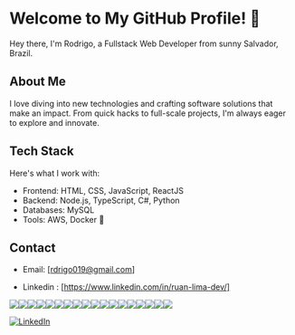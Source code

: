 # Welcome to My GitHub Profile! 👋

Hey there, I'm Rodrigo, a Fullstack Web Developer from sunny Salvador, Brazil.

## About Me
I love diving into new technologies and crafting software solutions that make an impact. From quick hacks to full-scale projects, I'm always eager to explore and innovate.

## Tech Stack
Here's what I work with:
- Frontend: HTML, CSS, JavaScript, ReactJS
- Backend: Node.js, TypeScript, C#, Python
- Databases: MySQL
- Tools: AWS, Docker 🐳

## Contact
- Email: [rdrigo019@gmail.com]
  
- Linkedin : [https://www.linkedin.com/in/ruan-lima-dev/]
  
<!--
**rrodrigodlima/rrodrigodlima** is a ✨ _special_ ✨ repository because its `README.md` (this file) appears on your GitHub profile.

Here are some ideas to get you started:

- 🔭 I’m currently working on ...
- 🌱 I’m currently learning ...
- 👯 I’m looking to collaborate on ...
- 🤔 I’m looking for help with ...
- 💬 Ask me about ...
- 📫 How to reach me: ...
- 😄 Pronouns: ...
- ⚡ Fun fact: ...
-->
<img src="https://img.shields.io/badge/React-20232A?style=for-the-badge&logo=react&logoColor=61DAFB"/><img src="https://img.shields.io/badge/mysql-4479A1.svg?style=for-the-badge&logo=mysql&logoColor=white"/><img src="https://img.shields.io/badge/docker-%230db7ed.svg?style=for-the-badge&logo=docker&logoColor=white"/><img src="https://img.shields.io/badge/node.js-6DA55F?style=for-the-badge&logo=node.js&logoColor=white"/><img src="https://img.shields.io/badge/python-3670A0?style=for-the-badge&logo=python&logoColor=ffdd54"/><img src="https://img.shields.io/badge/typescript-%23007ACC.svg?style=for-the-badge&logo=typescript&logoColor=white"/><img src="https://img.shields.io/badge/c%23-%23239120.svg?style=for-the-badge&logo=csharp&logoColor=white"/><img src="https://img.shields.io/badge/npm-CB3837?style=for-the-badge&logo=npm&logoColor=white"/><img src="https://img.shields.io/badge/Jest-C21325?style=for-the-badge&logo=jest&logoColor=white"/><img src="https://img.shields.io/badge/Redux-593D88?style=for-the-badge&logo=redux&logoColor=white"/><img src="https://img.shields.io/badge/HTML5-E34F26?style=for-the-badge&logo=html5&logoColor=white"/><img src="https://img.shields.io/badge/JavaScript-323330?style=for-the-badge&logo=javascript&logoColor=F7DF1E"/><img src="https://img.shields.io/badge/CSS3-1572B6?style=for-the-badge&logo=css3&logoColor=white"/><img src="https://img.shields.io/badge/eslint-3A33D1?style=for-the-badge&logo=eslint&logoColor=white"/><img src="https://img.shields.io/badge/stylelint-000?style=for-the-badge&logo=stylelint&logoColor=white"/><img src="https://img.shields.io/badge/AWS-%23FF9900.svg?style=for-the-badge&logo=amazon-aws&logoColor=white"/><img src="https://img.shields.io/badge/JWT-black?style=for-the-badge&logo=JSON%20web%20tokens"/><img src="https://img.shields.io/badge/.NET-5C2D91?style=for-the-badge&logo=.net&logoColor=white"/>


<a href="https://www.linkedin.com/in/rodrigo-lima-dev/"><img alt="LinkedIn" src="https://img.shields.io/badge/LinkedIn-0077B5?style=for-the-badge&logo=linkedin&logoColor=white" /></a>
